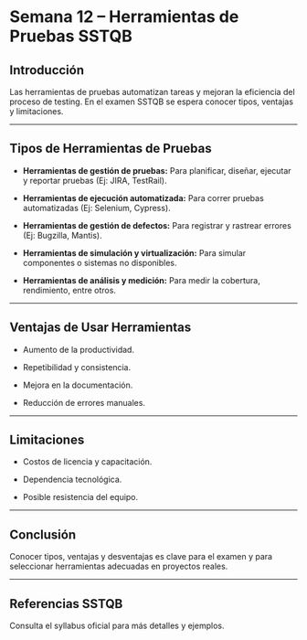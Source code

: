 # Semana 12 – Herramientas de Pruebas SSTQB

## Introducción

Las herramientas de pruebas automatizan tareas y mejoran la eficiencia del proceso de testing. En el examen SSTQB se espera conocer tipos, ventajas y limitaciones.

---

## Tipos de Herramientas de Pruebas

- **Herramientas de gestión de pruebas:** Para planificar, diseñar, ejecutar y reportar pruebas (Ej: JIRA, TestRail).

- **Herramientas de ejecución automatizada:** Para correr pruebas automatizadas (Ej: Selenium, Cypress).

- **Herramientas de gestión de defectos:** Para registrar y rastrear errores (Ej: Bugzilla, Mantis).

- **Herramientas de simulación y virtualización:** Para simular componentes o sistemas no disponibles.

- **Herramientas de análisis y medición:** Para medir la cobertura, rendimiento, entre otros.

---

## Ventajas de Usar Herramientas

- Aumento de la productividad.

- Repetibilidad y consistencia.

- Mejora en la documentación.

- Reducción de errores manuales.

---

## Limitaciones

- Costos de licencia y capacitación.

- Dependencia tecnológica.

- Posible resistencia del equipo.

---

## Conclusión

Conocer tipos, ventajas y desventajas es clave para el examen y para seleccionar herramientas adecuadas en proyectos reales.

---

## Referencias SSTQB

Consulta el syllabus oficial para más detalles y ejemplos.
